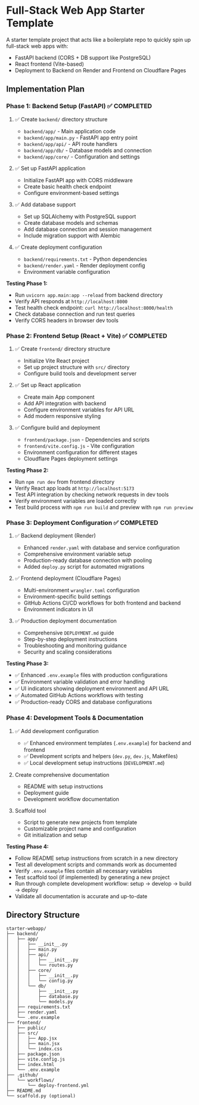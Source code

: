 # Full-Stack Web App Starter Template

A starter template project that acts like a boilerplate repo to quickly spin up full-stack web apps with:
* FastAPI backend (CORS + DB support like PostgreSQL)
* React frontend (Vite-based)
* Deployment to Backend on Render and Frontend on Cloudflare Pages

## Implementation Plan

### Phase 1: Backend Setup (FastAPI) ✅ COMPLETED
1. ✅ Create `backend/` directory structure
   - `backend/app/` - Main application code
   - `backend/app/main.py` - FastAPI app entry point
   - `backend/app/api/` - API route handlers
   - `backend/app/db/` - Database models and connection
   - `backend/app/core/` - Configuration and settings

2. ✅ Set up FastAPI application
   - Initialize FastAPI app with CORS middleware
   - Create basic health check endpoint
   - Configure environment-based settings

3. ✅ Add database support
   - Set up SQLAlchemy with PostgreSQL support
   - Create database models and schemas
   - Add database connection and session management
   - Include migration support with Alembic

4. ✅ Create deployment configuration
   - `backend/requirements.txt` - Python dependencies
   - `backend/render.yaml` - Render deployment config
   - Environment variable configuration

**Testing Phase 1:**
- Run `uvicorn app.main:app --reload` from backend directory
- Verify API responds at `http://localhost:8000`
- Test health check endpoint: `curl http://localhost:8000/health`
- Check database connection and run test queries
- Verify CORS headers in browser dev tools

### Phase 2: Frontend Setup (React + Vite) ✅ COMPLETED
1. ✅ Create `frontend/` directory structure
   - Initialize Vite React project
   - Set up project structure with `src/` directory
   - Configure build tools and development server

2. ✅ Set up React application
   - Create main App component
   - Add API integration with backend
   - Configure environment variables for API URL
   - Add modern responsive styling

3. ✅ Configure build and deployment
   - `frontend/package.json` - Dependencies and scripts
   - `frontend/vite.config.js` - Vite configuration
   - Environment configuration for different stages
   - Cloudflare Pages deployment settings

**Testing Phase 2:**
- Run `npm run dev` from frontend directory
- Verify React app loads at `http://localhost:5173`
- Test API integration by checking network requests in dev tools
- Verify environment variables are loaded correctly
- Test build process with `npm run build` and preview with `npm run preview`

### Phase 3: Deployment Configuration ✅ COMPLETED
1. ✅ Backend deployment (Render)
   - Enhanced `render.yaml` with database and service configuration
   - Comprehensive environment variable setup
   - Production-ready database connection with pooling
   - Added `deploy.py` script for automated migrations

2. ✅ Frontend deployment (Cloudflare Pages)
   - Multi-environment `wrangler.toml` configuration
   - Environment-specific build settings
   - GitHub Actions CI/CD workflows for both frontend and backend
   - Environment indicators in UI

3. ✅ Production deployment documentation
   - Comprehensive `DEPLOYMENT.md` guide
   - Step-by-step deployment instructions
   - Troubleshooting and monitoring guidance
   - Security and scaling considerations

**Testing Phase 3:**
- ✅ Enhanced `.env.example` files with production configurations
- ✅ Environment variable validation and error handling
- ✅ UI indicators showing deployment environment and API URL
- ✅ Automated GitHub Actions workflows with testing
- ✅ Production-ready CORS and database configurations

### Phase 4: Development Tools & Documentation
1. ✅ Add development configuration
   - ✅ Enhanced environment templates (`.env.example`) for backend and frontend
   - ✅ Development scripts and helpers (`dev.py`, `dev.js`, Makefiles)
   - ✅ Local development setup instructions (`DEVELOPMENT.md`)

2. Create comprehensive documentation
   - README with setup instructions
   - Deployment guide
   - Development workflow documentation

3. Scaffold tool
   - Script to generate new projects from template
   - Customizable project name and configuration
   - Git initialization and setup

**Testing Phase 4:**
- Follow README setup instructions from scratch in a new directory
- Test all development scripts and commands work as documented
- Verify `.env.example` files contain all necessary variables
- Test scaffold tool (if implemented) by generating a new project
- Run through complete development workflow: setup → develop → build → deploy
- Validate all documentation is accurate and up-to-date

## Directory Structure
```
starter-webapp/
├── backend/
│   ├── app/
│   │   ├── __init__.py
│   │   ├── main.py
│   │   ├── api/
│   │   │   ├── __init__.py
│   │   │   └── routes.py
│   │   ├── core/
│   │   │   ├── __init__.py
│   │   │   └── config.py
│   │   └── db/
│   │       ├── __init__.py
│   │       ├── database.py
│   │       └── models.py
│   ├── requirements.txt
│   ├── render.yaml
│   └── .env.example
├── frontend/
│   ├── public/
│   ├── src/
│   │   ├── App.jsx
│   │   ├── main.jsx
│   │   └── index.css
│   ├── package.json
│   ├── vite.config.js
│   ├── index.html
│   └── .env.example
├── .github/
│   └── workflows/
│       └── deploy-frontend.yml
├── README.md
└── scaffold.py (optional)
```
